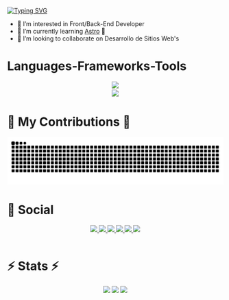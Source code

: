 [![Typing SVG](https://readme-typing-svg.demolab.com?font=Jost&weight=900&size=50&pause=1000&width=1000&height=90&lines=Hi!+I'm+Letalandroid+%F0%9F%91%A8%E2%80%8D%F0%9F%92%BB;Welcome+to+my+profile+%F0%9F%91%8B)](https://git.io/typing-svg)

- 👀 I’m interested in Front/Back-End Developer
- 🌱 I’m currently learning [Astro](https://astro.build/) 🚀
- 💞️ I’m looking to collaborate on Desarrollo de Sitios Web's

# Languages-Frameworks-Tools
<div align="center">
  <a href="https://skillicons.dev">
    <img src="https://skillicons.dev/icons?i=react,python,tensorflow,java,typescript,sass,express,flask,mysql,firebase,php,mongodb" />
  </a>
</div>
<div align="center">
  <a href="https://skillicons.dev">
    <img src="https://skillicons.dev/icons?i=git,github,docker,linux,vim&perline=12" />
  </a>
</div>

# 🐍 My Contributions 🐍
![snake gif](https://github.com/letalandroid/letalandroid/blob/output/github-snake.svg)

# 💼 Social
<div align="center">
  <a href="https://letalandroid.vercel.app" target="_blank">
    <img src="https://img.shields.io/badge/Portfolio-255E63?style=for-the-badge&logo=About.me&logoColor=white" />
  </a>
  <a href="https://www.linkedin.com/in/letalandroid/" target="_blank">
    <img src="https://img.shields.io/badge/LinkedIn-0077B5?style=for-the-badge&logo=linkedin&logoColor=white" />
  </a>
  <a href="https://twitter.com/letalandroid" target="_blank">
    <img src="https://img.shields.io/badge/Twitter-1DA1F2?style=for-the-badge&logo=twitter&logoColor=white" />
  </a>
  <a href="https://www.instagram.com/carlosj_mm/" target="_blank">
    <img src="https://img.shields.io/badge/Instagram-E4405F?style=for-the-badge&logo=instagram&logoColor=white" />
  </a>
  <a href="https://www.twitch.tv/letalandroid" target="_blank">
    <img src="https://img.shields.io/badge/Twitch-9146FF?style=for-the-badge&logo=twitch&logoColor=white" />
  </a>
  <a href="https://www.youtube.com/@letalandroid" target="_blank">
    <img src="https://img.shields.io/badge/YouTube-FF0000?style=for-the-badge&logo=youtube&logoColor=white" />
  </a>
</div>
<br>

# ⚡ Stats ⚡
<div align="center">
  <img src="https://github-readme-stats.vercel.app/api/top-langs/?username=letalandroid&layout=compact&theme=tokyonight" />
  <img src="https://github-readme-stats.vercel.app/api?username=letalandroid&show_icons=true&theme=tokyonight#gh-dark-mode-only" />
  <img src="https://streak-stats.demolab.com?user=letalandroid&theme=tokyonight" />
</div>
<br />

<!-- <img src="https://letalandroid.vercel.app/img/large_img.jpg" width="100%"> --->

<!---
Letalandroid/Letalandroid is a ✨ special ✨ repository because its `README.md` (this file) appears on your GitHub profile.
You can click the Preview link to take a look at your changes.
--->
